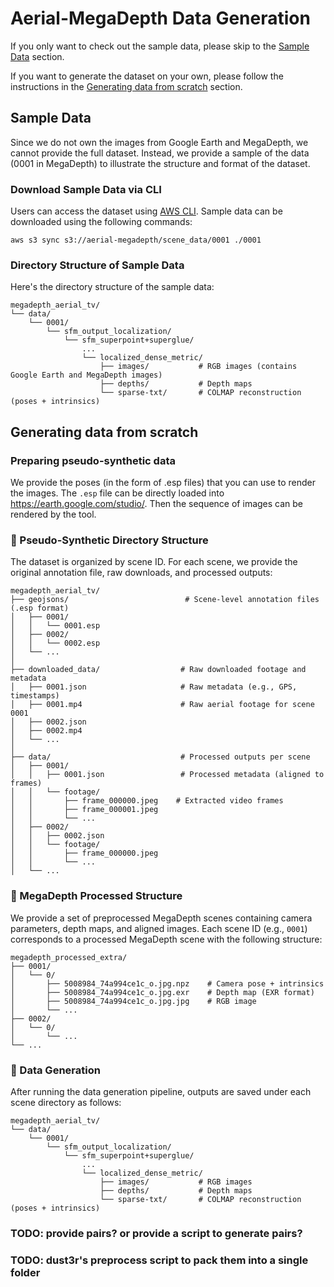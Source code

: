 # Aerial-MegaDepth Data Generation

If you only want to check out the sample data, please skip to the [Sample Data](#sample-data) section.

If you want to generate the dataset on your own, please follow the instructions in the [Generating data from scratch](#generating-data-from-scratch) section.

## Sample Data
Since we do not own the images from Google Earth and MegaDepth, we cannot provide the full dataset. Instead, we provide a sample of the data (0001 in MegaDepth) to illustrate the structure and format of the dataset.

### Download Sample Data via CLI
Users can access the dataset using [AWS CLI](https://aws.amazon.com/cli/). Sample data can be downloaded using the following commands:

```
aws s3 sync s3://aerial-megadepth/scene_data/0001 ./0001
```

### Directory Structure of Sample Data
Here's the directory structure of the sample data:

```text
megadepth_aerial_tv/
└── data/
    └── 0001/
        └── sfm_output_localization/
            └── sfm_superpoint+superglue/
                ...
                └── localized_dense_metric/
                    ├── images/           # RGB images (contains Google Earth and MegaDepth images)
                    ├── depths/           # Depth maps
                    └── sparse-txt/       # COLMAP reconstruction (poses + intrinsics)
```


## Generating data from scratch

### Preparing pseudo-synthetic data
We provide the poses (in the form of .esp files) that you can use to render the images. The `.esp` file can be directly loaded into https://earth.google.com/studio/. Then the sequence of images can be rendered by the tool.


### 📁 Pseudo-Synthetic Directory Structure

The dataset is organized by scene ID. For each scene, we provide the original annotation file, raw downloads, and processed outputs:

```text
megadepth_aerial_tv/
├── geojsons/                          # Scene-level annotation files (.esp format)
│   ├── 0001/
│   │   └── 0001.esp
│   ├── 0002/
│   │   └── 0002.esp
│   └── ...
│
├── downloaded_data/                  # Raw downloaded footage and metadata
│   ├── 0001.json                     # Raw metadata (e.g., GPS, timestamps)
│   ├── 0001.mp4                      # Raw aerial footage for scene 0001
│   ├── 0002.json
│   ├── 0002.mp4
│   └── ...
│
├── data/                             # Processed outputs per scene
│   ├── 0001/
│   │   ├── 0001.json                 # Processed metadata (aligned to frames)
│   │   └── footage/
│   │       ├── frame_000000.jpeg    # Extracted video frames
│   │       ├── frame_000001.jpeg
│   │       └── ...
│   ├── 0002/
│   │   ├── 0002.json
│   │   └── footage/
│   │       ├── frame_000000.jpeg
│   │       └── ...
│   └── ...
```

### 📁 MegaDepth Processed Structure

We provide a set of preprocessed MegaDepth scenes containing camera parameters, depth maps, and aligned images. Each scene ID (e.g., `0001`) corresponds to a processed MegaDepth scene with the following structure:

```text
megadepth_processed_extra/
├── 0001/
│   └── 0/
│       ├── 5008984_74a994ce1c_o.jpg.npz    # Camera pose + intrinsics
│       ├── 5008984_74a994ce1c_o.jpg.exr    # Depth map (EXR format)
│       ├── 5008984_74a994ce1c_o.jpg.jpg    # RGB image
│       └── ...
├── 0002/
│   └── 0/
│       └── ...
└── ...
```


### 📁 Data Generation

After running the data generation pipeline, outputs are saved under each scene directory as follows:

```text
megadepth_aerial_tv/
└── data/
    └── 0001/
        └── sfm_output_localization/
            └── sfm_superpoint+superglue/
                ...
                └── localized_dense_metric/
                    ├── images/           # RGB images
                    ├── depths/           # Depth maps
                    └── sparse-txt/       # COLMAP reconstruction (poses + intrinsics)
```

### TODO: provide pairs? or provide a script to generate pairs?

### TODO: dust3r's preprocess script to pack them into a single folder


